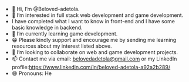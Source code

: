 - 👋 Hi, I’m @Beloved-adetola.
- 👀 I’m interested in full stack web development and game development.
- I have completed what I want to know in front-end and I have some basic knowledge in backend.
- 🌱 I’m currently learning game development.
- 😁 Please kindly support and encourage me by sending me learning resources about my interest listed above.
- 💞️ I’m looking to collaborate on web and game development projects.
- 📫 Contact me via email: belovedadetola@gmail.com or my LinkedIn profile:https://www.linkedin.com/in/beloved-adetola-a92a2b289/
- 😄 Pronouns: He
<!---
Beloved-adetola/Beloved-adetola is a ✨ special ✨ repository because its `README.md` (this file) appears on your GitHub profile.
You can click the Preview link to take a look at your changes.
--->

